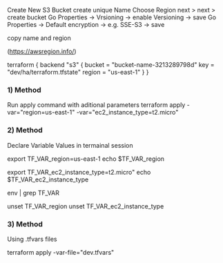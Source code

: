 Create New S3 Bucket
create unique Name
Choose Region
next > next > create bucket
Go Properties -> Vrsioning -> enable Versioning -> save
Go Properties -> Default encryption -> e.g. SSE-S3 -> save

copy name and region

(https://awsregion.info/)

terraform {
  backend "s3" {
    bucket = "bucket-name-3213289798d"
    key    = "dev/ha/terraform.tfstate"
    region = "us-east-1"
  }
}

### 1) Method
Run apply command with aditional parameters 
terraform apply -var="region=us-east-1" -var="ec2_instance_type=t2.micro"

### 2) Method
Declare Variable Values in termainal session

export TF_VAR_region=us-east-1
echo $TF_VAR_region

export TF_VAR_ec2_instance_type=t2.micro"
echo $TF_VAR_ec2_instance_type

env | grep TF_VAR


unset TF_VAR_region
unset TF_VAR_ec2_instance_type


### 3) Method
Using .tfvars files

terraform apply -var-file="dev.tfvars"